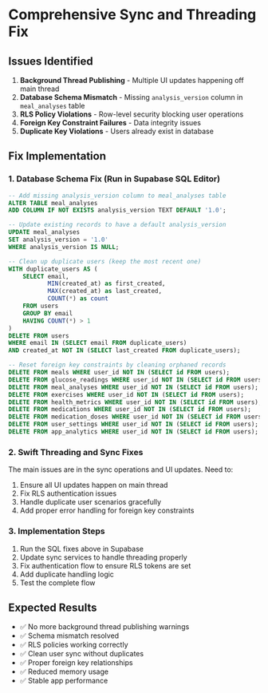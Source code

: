 # Comprehensive Sync and Threading Fix

## Issues Identified

1. **Background Thread Publishing** - Multiple UI updates happening off main thread
2. **Database Schema Mismatch** - Missing `analysis_version` column in `meal_analyses` table  
3. **RLS Policy Violations** - Row-level security blocking user operations
4. **Foreign Key Constraint Failures** - Data integrity issues
5. **Duplicate Key Violations** - Users already exist in database

## Fix Implementation

### 1. Database Schema Fix (Run in Supabase SQL Editor)

```sql
-- Add missing analysis_version column to meal_analyses table
ALTER TABLE meal_analyses 
ADD COLUMN IF NOT EXISTS analysis_version TEXT DEFAULT '1.0';

-- Update existing records to have a default analysis_version
UPDATE meal_analyses 
SET analysis_version = '1.0' 
WHERE analysis_version IS NULL;

-- Clean up duplicate users (keep the most recent one)
WITH duplicate_users AS (
    SELECT email, 
           MIN(created_at) as first_created,
           MAX(created_at) as last_created,
           COUNT(*) as count
    FROM users 
    GROUP BY email 
    HAVING COUNT(*) > 1
)
DELETE FROM users 
WHERE email IN (SELECT email FROM duplicate_users)
AND created_at NOT IN (SELECT last_created FROM duplicate_users);

-- Reset foreign key constraints by cleaning orphaned records
DELETE FROM meals WHERE user_id NOT IN (SELECT id FROM users);
DELETE FROM glucose_readings WHERE user_id NOT IN (SELECT id FROM users);
DELETE FROM meal_analyses WHERE user_id NOT IN (SELECT id FROM users);
DELETE FROM exercises WHERE user_id NOT IN (SELECT id FROM users);
DELETE FROM health_metrics WHERE user_id NOT IN (SELECT id FROM users);
DELETE FROM medications WHERE user_id NOT IN (SELECT id FROM users);
DELETE FROM medication_doses WHERE user_id NOT IN (SELECT id FROM users);
DELETE FROM user_settings WHERE user_id NOT IN (SELECT id FROM users);
DELETE FROM app_analytics WHERE user_id NOT IN (SELECT id FROM users);
```

### 2. Swift Threading and Sync Fixes

The main issues are in the sync operations and UI updates. Need to:

1. Ensure all UI updates happen on main thread
2. Fix RLS authentication issues
3. Handle duplicate user scenarios gracefully
4. Add proper error handling for foreign key constraints

### 3. Implementation Steps

1. Run the SQL fixes above in Supabase
2. Update sync services to handle threading properly
3. Fix authentication flow to ensure RLS tokens are set
4. Add duplicate handling logic
5. Test the complete flow

## Expected Results

- ✅ No more background thread publishing warnings
- ✅ Schema mismatch resolved
- ✅ RLS policies working correctly
- ✅ Clean user sync without duplicates
- ✅ Proper foreign key relationships
- ✅ Reduced memory usage
- ✅ Stable app performance